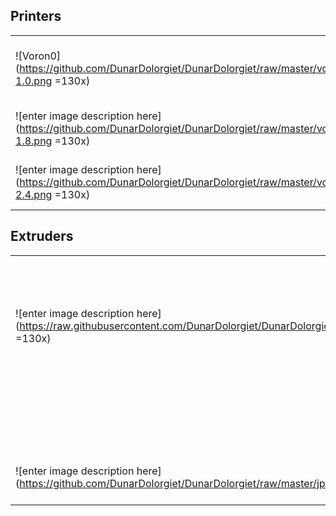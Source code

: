 ## Printers
| | | |
|-|-|-|
| ![Voron0](https://github.com/DunarDolorgiet/DunarDolorgiet/raw/master/voron0-1.0.png =130x)  | VORON0  | Small form format CoreXY FDM printer with a build volume of 120x120x120mm |
|![enter image description here](https://github.com/DunarDolorgiet/DunarDolorgiet/raw/master/voron1-1.8.png =130x) | VORON1 | Traditional CoreXY FDM printer with a moving bed|
|![enter image description here](https://github.com/DunarDolorgiet/DunarDolorgiet/raw/master/voron2-2.4.png =130x) | VORON2 | CoreXY FDM printer with a fixed bed and a moving gantry|

## Extruders
| | | |
|-|-|-|
| ![enter image description here](https://raw.githubusercontent.com/DunarDolorgiet/DunarDolorgiet/master/afterburner.PNG =130x) | Afterburner | Toolhead with build in direct drive extruder and swapable tool cartrigdes for FDM printers |
| | Mobius | Extruder for bowden systems |
| ![enter image description here](https://github.com/DunarDolorgiet/DunarDolorgiet/raw/master/jp1-1.0.png =130x) | JetPack | Extruder for bowden systems |
